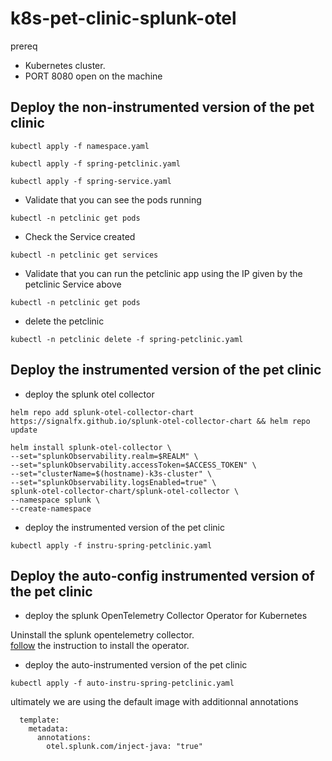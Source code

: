 # k8s-pet-clinic-splunk-otel


prereq 

- Kubernetes cluster.
- PORT 8080 open on the machine

## Deploy the non-instrumented version of the pet clinic

```
kubectl apply -f namespace.yaml
```

```
kubectl apply -f spring-petclinic.yaml
```

```
kubectl apply -f spring-service.yaml
```
- Validate that you can see the pods running 

```
kubectl -n petclinic get pods 
```

- Check the Service created 

```
kubectl -n petclinic get services
```

- Validate that you can run the petclinic app using the IP given by the petclinic Service above

```
kubectl -n petclinic get pods 
```

- delete the petclinic 

```
kubectl -n petclinic delete -f spring-petclinic.yaml
```

## Deploy the instrumented version of the pet clinic

- deploy the splunk otel collector 
```
helm repo add splunk-otel-collector-chart https://signalfx.github.io/splunk-otel-collector-chart && helm repo update
```

```
helm install splunk-otel-collector \
--set="splunkObservability.realm=$REALM" \
--set="splunkObservability.accessToken=$ACCESS_TOKEN" \
--set="clusterName=$(hostname)-k3s-cluster" \
--set="splunkObservability.logsEnabled=true" \
splunk-otel-collector-chart/splunk-otel-collector \
--namespace splunk \
--create-namespace
```

- deploy the instrumented version of the pet clinic

```
kubectl apply -f instru-spring-petclinic.yaml
```


## Deploy the auto-config instrumented version of the pet clinic


- deploy the splunk OpenTelemetry Collector Operator for Kubernetes

Uninstall the splunk opentelemetry collector.   
[follow](https://github.com/signalfx/splunk-otel-collector-operator) the instruction to install the operator.
  
- deploy the auto-instrumented version of the pet clinic

```
kubectl apply -f auto-instru-spring-petclinic.yaml
```

ultimately we are  using the default image with additionnal annotations 
```
  template:
    metadata:
      annotations:
        otel.splunk.com/inject-java: "true"
```

